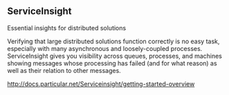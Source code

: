 ## ServiceInsight

Essential insights for distributed solutions

Verifying that large distributed solutions function correctly is no easy
task, especially with many asynchronous and loosely-coupled
processes.
ServiceInsight gives you visibility across queues, processes, and
machines showing messages whose processing has failed (and for what reason) as well as their relation to other messages.


http://docs.particular.net/Serviceinsight/getting-started-overview

